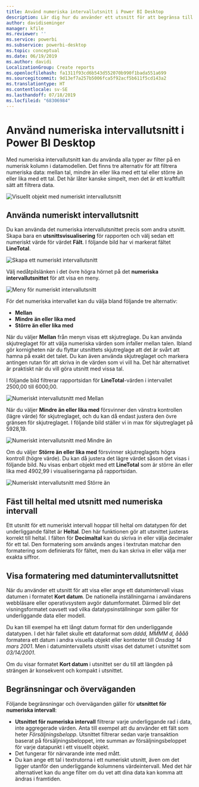 ```yaml
---
title: Använd numeriska intervallutsnitt i Power BI Desktop
description: Lär dig hur du använder ett utsnitt för att begränsa till numeriska intervall i Power BI Desktop
author: davidiseminger
manager: kfile
ms.reviewer: ''
ms.service: powerbi
ms.subservice: powerbi-desktop
ms.topic: conceptual
ms.date: 06/19/2019
ms.author: davidi
LocalizationGroup: Create reports
ms.openlocfilehash: fa1311f93cd6b543d552070b990f1bada551a699
ms.sourcegitcommit: 9d13ef7a257b5006fca5f92acf5b611f5cd143a2
ms.translationtype: HT
ms.contentlocale: sv-SE
ms.lasthandoff: 07/18/2019
ms.locfileid: "68306984"
---
```

# <a name="use-the-numeric-range-slicer-in-power-bi-desktop"></a>Använd numeriska intervallutsnitt i Power BI Desktop
Med numeriska intervallutsnitt kan du använda alla typer av filter på en numerisk kolumn i datamodellen. Det finns tre alternativ för att filtrera numeriska data: mellan tal, mindre än eller lika med ett tal eller större än eller lika med ett tal. Det här låter kanske simpelt, men det är ett kraftfullt sätt att filtrera data.

![Visuellt objekt med numeriskt intervallutsnitt](media/desktop-slicer-numeric-range/desktop-slicer-numeric-range-0.png)

## <a name="use-the-numeric-range-slicer"></a>Använda numeriskt intervallutsnitt
Du kan använda det numeriska intervallutsnittet precis som andra utsnitt. Skapa bara en **utsnittsvisualisering** för rapporten och välj sedan ett numeriskt värde för värdet **Fält**. I följande bild har vi markerat fältet **LineTotal**.

![Skapa ett numeriskt intervallutsnitt](media/desktop-slicer-numeric-range/desktop-slicer-numeric-range-1-create.png)

Välj nedåtpilslänken i det övre högra hörnet på det **numeriska intervallutsnittet** för att visa en meny.

![Meny för numeriskt intervallutsnitt](media/desktop-slicer-numeric-range/desktop-slicer-numeric-range-2-between.png)

För det numeriska intervallet kan du välja bland följande tre alternativ:

* **Mellan**
* **Mindre än eller lika med**
* **Större än eller lika med**

När du väljer **Mellan** från menyn visas ett skjutreglage. Du kan använda skjutreglaget för att välja numeriska värden som infaller mellan talen. Ibland gör kornigheten när du flyttar utsnittets skjutreglage att det är svårt att hamna på exakt det talet. Du kan även använda skjutreglaget och markera antingen rutan för att skriva in de värden som vi vill ha. Det här alternativet är praktiskt när du vill göra utsnitt med vissa tal. 

I följande bild filtrerar rapportsidan för **LineTotal**-värden i intervallet 2500,00 till 6000,00.

![Numeriskt intervallutsnitt med Mellan](media/desktop-slicer-numeric-range/desktop-slicer-numeric-range-3-between-range.png)

När du väljer **Mindre än eller lika med** försvinner den vänstra kontrollen (lägre värde) för skjutreglaget, och du kan då endast justera den övre gränsen för skjutreglaget. I följande bild ställer vi in max för skjutreglaget på 5928,19.

![Numeriskt intervallutsnitt med Mindre än](media/desktop-slicer-numeric-range/desktop-slicer-numeric-range-4-less-than.png)

Om du väljer **Större än eller lika med** försvinner skjutreglagets högra kontroll (högre värde). Du kan då justera det lägre värdet såsom det visas i följande bild. Nu visas enbart objekt med ett **LineTotal** som är större än eller lika med 4902,99 i visualiseringarna på rapportsidan.

![Numeriskt intervallutsnitt med Större än](media/desktop-slicer-numeric-range/desktop-slicer-numeric-range-5-greater-than.png)

## <a name="snap-to-whole-numbers-with-the-numeric-range-slicer"></a>Fäst till heltal med utsnitt med numeriska intervall

Ett utsnitt för ett numeriskt intervall hoppar till heltal om datatypen för det underliggande fältet är **Heltal**. Den här funktionen gör att utsnittet justeras korrekt till heltal. I fälten för **Decimaltal** kan du skriva in eller välja decimaler för ett tal. Den formatering som används anges i textrutan matchar den formatering som definierats för fältet, men du kan skriva in eller välja mer exakta siffror.

## <a name="display-formatting-with-the-date-range-slicer"></a>Visa formatering med datumintervallutsnittet

När du använder ett utsnitt för att visa eller ange ett datumintervall visas datumen i formatet **Kort datum**. De nationella inställningarna i användarens webbläsare eller operativsystem avgör datumformatet. Därmed blir det visningsformatet oavsett vad vilka datatypsinställningar som gäller för underliggande data eller modell. 

Du kan till exempel ha ett långt datum format för den underliggande datatypen. I det här fallet skulle ett dataformat som *dddd, MMMM d, åååå* formatera ett datum i andra visuella objekt eller kontexter till *Onsdag 14 mars 2001*. Men i datumintervallets utsnitt visas det datumet i utsnittet som *03/14/2001*.

Om du visar formatet **Kort datum** i utsnittet ser du till att längden på strängen är konsekvent och kompakt i utsnittet. 

## <a name="limitations-and-considerations"></a>Begränsningar och överväganden
Följande begränsningar och överväganden gäller för **utsnittet för numeriska intervall**:

* **Utsnittet för numeriska intervall** filtrerar varje underliggande rad i data, inte aggregerade värden. Anta till exempel att du använder ett fält som heter *Försäljningsbelopp*. Utsnittet filtrerar sedan varje transaktion baserat på försäljningsbeloppet, inte summan av försäljningsbeloppet för varje datapunkt i ett visuellt objekt.
* Det fungerar för närvarande inte med mått.
* Du kan ange ett tal i textrutorna i ett numeriskt utsnitt, även om det ligger utanför den underliggande kolumnens värdeintervall. Med det här alternativet kan du ange filter om du vet att dina data kan komma att ändras i framtiden.
